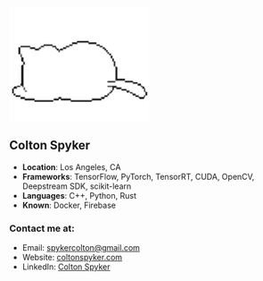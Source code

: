 <img align="center" src="images/kawaii-cat-sleepy-cat.gif" width="250px" />

## Colton Spyker



- **Location**: Los Angeles, CA
- **Frameworks**: TensorFlow, PyTorch, TensorRT, CUDA, OpenCV, Deepstream SDK, scikit-learn
- **Languages**: C++, Python, Rust
- **Known**: Docker, Firebase

### Contact me at:
- Email: [spykercolton@gmail.com](mailto:spykercolton@gmail.com)
- Website: [coltonspyker.com](https://coltonspyker.com)
- LinkedIn: [Colton Spyker](https://www.linkedin.com/in/coltonspyker/)

